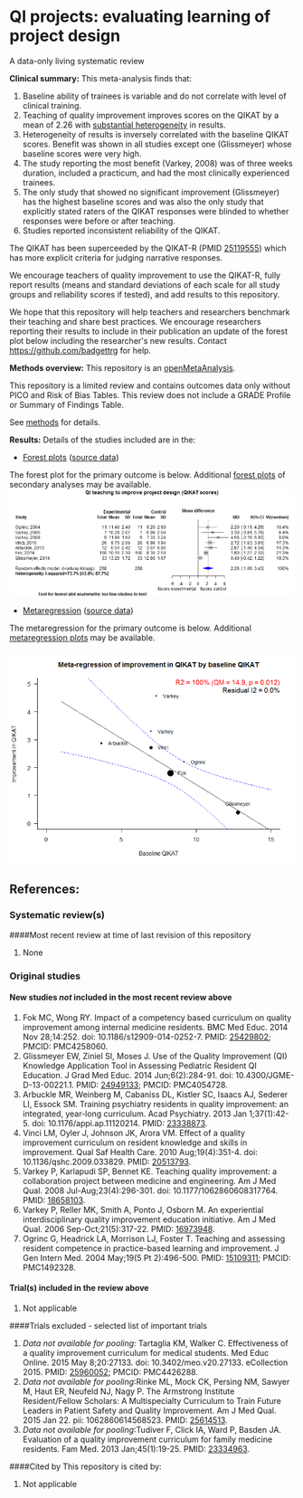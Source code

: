QI projects: evaluating learning of project design
============================================
A data-only living systematic review

**Clinical summary:** This meta-analysis finds that:
 1. Baseline ability of trainees is variable and do not correlate with level of clinical training.
 1. Teaching of quality improvement improves scores on the QIKAT by a mean of 2.26 with [substantial heterogeneity](http://handbook.cochrane.org/chapter_9/9_5_2_identifying_and_measuring_heterogeneity.htm) in results.
 1. Heterogeneity of results is inversely correlated with the baseline QIKAT scores. Benefit was shown in all studies except one (Glissmeyer) whose baseline scores were very high.
 1. The study reporting the most benefit (Varkey, 2008) was of three weeks duration, included a practicum, and had the most clinically experienced trainees.
 1. The only study that showed no significant improvement (Glissmeyer) has the highest baseline scores and was also the only study that explicitly stated raters of the QIKAT responses were blinded to whether responses were before or after teaching.
 1. Studies reported inconsistent reliability of the QIKAT.
 
The QIKAT has been superceeded by the QIKAT-R (PMID [25119555](http://pubmed.gov/25119555)) which has more explicit criteria for judging narrative responses.

We encourage teachers of quality improvement to use the QIKAT-R, fully report results (means and standard deviations of each scale for all study groups and reliability scores if tested), and add results to this repository. 

We hope that this repository will help teachers and researchers benchmark their teaching and share best practices. We encourage researchers reporting their results to include in their publication an update of the forest plot below including the researcher's new results. Contact https://github.com/badgettrg for help.

 
**Methods overview:** This repository is an [openMetaAnalysis](https://openmetaanalysis.github.io/). 

This repository is a limited review and contains outcomes data only without PICO and Risk of Bias Tables.  This review does not include a GRADE Profile or Summary of Findings Table.

See [methods](http://openmetaanalysis.github.io/methods.html) for details.

**Results:** Details of the studies included are in the:
* [Forest plots](../../tree/master/forest-plots) ([source data](../../tree/master/data))

The forest plot for the primary outcome is below. Additional [forest plots](../../tree/master/forest-plots) of secondary analyses may be available. 
![Principle results](https://github.com/openMetaAnalysis/QI-project-design/blob/master/forest-plots/Outcome-Primary.png "Principle results")

* [Metaregression](../../tree/master/metaregression) ([source data](../../tree/master/data))

The metaregression for the primary outcome is below. Additional [metaregression plots](../../tree/master/metaregression) may be available.

![Principle results](https://raw.githubusercontent.com/openMetaAnalysis/QI-project-design/master/metaregression/outcome-primary.png "Principle results - metaregression")

References:
----------------------------------

### Systematic review(s)
####Most recent review at time of last revision of this repository
1. None

### Original studies
#### New studies *not* included in the most recent review above 
 1. Fok MC, Wong RY. Impact of a competency based curriculum on quality improvement among internal medicine residents. BMC Med Educ. 2014 Nov 28;14:252.  doi: 10.1186/s12909-014-0252-7.  PMID: [25429802](http://pubmed.gov/25429802); PMCID: PMC4258060.
 1. Glissmeyer EW, Ziniel SI, Moses J. Use of the Quality Improvement (QI) Knowledge Application Tool in Assessing Pediatric Resident QI Education. J Grad Med Educ. 2014 Jun;6(2):284-91. doi: 10.4300/JGME-D-13-00221.1.  PMID: [24949133](http://pubmed.gov/24949133); PMCID: PMC4054728.
 1. Arbuckle MR, Weinberg M, Cabaniss DL, Kistler SC, Isaacs AJ, Sederer LI, Essock SM. Training psychiatry residents in quality improvement: an integrated, year-long curriculum. Acad Psychiatry. 2013 Jan 1;37(1):42-5. doi: 10.1176/appi.ap.11120214. PMID: [23338873](http://pubmed.gov/23338873).
 1. Vinci LM, Oyler J, Johnson JK, Arora VM. Effect of a quality improvement curriculum on resident knowledge and skills in improvement. Qual Saf Health Care. 2010 Aug;19(4):351-4. doi: 10.1136/qshc.2009.033829. PMID: [20513793](http://pubmed.gov/20513793).
 1. Varkey P, Karlapudi SP, Bennet KE. Teaching quality improvement: a collaboration project between medicine and engineering. Am J Med Qual. 2008 Jul-Aug;23(4):296-301. doi: 10.1177/1062860608317764. PMID: [18658103](http://pubmed.gov/18658103).
 1. Varkey P, Reller MK, Smith A, Ponto J, Osborn M. An experiential interdisciplinary quality improvement education initiative. Am J Med Qual. 2006 Sep-Oct;21(5):317-22. PMID: [16973948](http://pubmed.gov/16973948).
 1. Ogrinc G, Headrick LA, Morrison LJ, Foster T. Teaching and assessing resident competence in practice-based learning and improvement. J Gen Intern Med. 2004 May;19(5 Pt 2):496-500. PMID: [15109311](http://pubmed.gov/15109311); PMCID: PMC1492328.

#### Trial(s) included in the review above
1. Not applicable

####Trials excluded - selected list of important trials
 1. *Data not available for pooling*: Tartaglia KM, Walker C. Effectiveness of a quality improvement curriculum for medical students. Med Educ Online. 2015 May 8;20:27133. doi: 10.3402/meo.v20.27133. eCollection 2015. PMID: [25960052](http://pubmed.gov/25960052); PMCID: PMC4426288.
 1. *Data not available for pooling*:Rinke ML, Mock CK, Persing NM, Sawyer M, Haut ER, Neufeld NJ, Nagy P. The Armstrong Institute Resident/Fellow Scholars: A Multispecialty Curriculum to
Train Future Leaders in Patient Safety and Quality Improvement. Am J Med Qual. 2015 Jan 22. pii: 1062860614568523. PMID: [25614513](http://pubmed.gov/25614513).
 1. *Data not available for pooling*:Tudiver F, Click IA, Ward P, Basden JA. Evaluation of a quality improvement curriculum for family medicine residents. Fam Med. 2013 Jan;45(1):19-25. PMID: [23334963](http://pubmed.gov/23334963).

####Cited by
This repository is cited by:

1. Not applicable 
